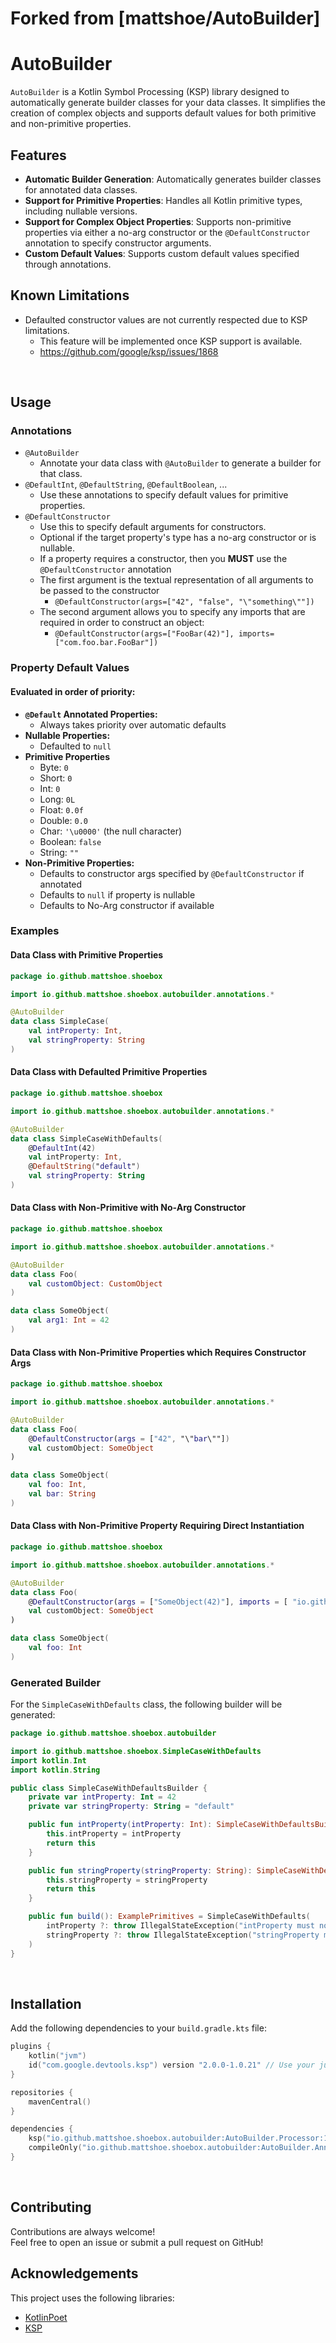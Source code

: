 # Forked from [mattshoe/AutoBuilder]
# AutoBuilder

`AutoBuilder` is a Kotlin Symbol Processing (KSP) library designed to automatically generate builder classes for your data classes. 
It simplifies the creation of complex objects and supports default values for both primitive and non-primitive properties.

## Features

- **Automatic Builder Generation**: Automatically generates builder classes for annotated data classes.
- **Support for Primitive Properties**: Handles all Kotlin primitive types, including nullable versions.
- **Support for Complex Object Properties**: Supports non-primitive properties via either a no-arg constructor or the `@DefaultConstructor` annotation to specify constructor arguments.
- **Custom Default Values**: Supports custom default values specified through annotations.

## Known Limitations

- Defaulted constructor values are not currently respected due to KSP limitations. 
  - This feature will be implemented once KSP support is available.
  - https://github.com/google/ksp/issues/1868

<br>

## Usage

### Annotations

- `@AutoBuilder`
  - Annotate your data class with `@AutoBuilder` to generate a builder for that class.
- `@DefaultInt`, `@DefaultString`, `@DefaultBoolean`, ...
  - Use these annotations to specify default values for primitive properties.
- `@DefaultConstructor`
  - Use this to specify default arguments for constructors. 
  - Optional if the target property's type has a no-arg constructor or is nullable.
  - If a property requires a constructor, then you **MUST** use the `@DefaultConstructor` annotation
  - The first argument is the textual representation of all arguments to be passed to the constructor
    - `@DefaultConstructor(args=["42", "false", "\"something\""])`
  - The second argument allows you to specify any imports that are required in order to construct an object:
    - `@DefaultConstructor(args=["FooBar(42)"], imports=["com.foo.bar.FooBar"])`

### Property Default Values
#### Evaluated in order of priority:

- **`@Default` Annotated Properties:**
  - Always takes priority over automatic defaults
- **Nullable Properties:**
  - Defaulted to `null` 
- **Primitive Properties** 
  - Byte: `0`
  - Short: `0`
  - Int: `0`
  - Long: `0L`
  - Float: `0.0f`
  - Double: `0.0`
  - Char: `'\u0000'` (the null character)
  - Boolean: `false`
  - String: `""`
- **Non-Primitive Properties:**
  - Defaults to constructor args specified by `@DefaultConstructor` if annotated
  - Defaults to `null` if property is nullable
  - Defaults to No-Arg constructor if available


### Examples

#### Data Class with Primitive Properties

```kotlin
package io.github.mattshoe.shoebox

import io.github.mattshoe.shoebox.autobuilder.annotations.*

@AutoBuilder
data class SimpleCase(
    val intProperty: Int,
    val stringProperty: String
)
```

#### Data Class with Defaulted Primitive Properties

```kotlin
package io.github.mattshoe.shoebox

import io.github.mattshoe.shoebox.autobuilder.annotations.*

@AutoBuilder
data class SimpleCaseWithDefaults(
    @DefaultInt(42)
    val intProperty: Int,
    @DefaultString("default")
    val stringProperty: String
)
```

#### Data Class with Non-Primitive with No-Arg Constructor 

```kotlin
package io.github.mattshoe.shoebox

import io.github.mattshoe.shoebox.autobuilder.annotations.*

@AutoBuilder
data class Foo(
    val customObject: CustomObject
)

data class SomeObject(
    val arg1: Int = 42
)
```

#### Data Class with Non-Primitive Properties which Requires Constructor Args

```kotlin
package io.github.mattshoe.shoebox

import io.github.mattshoe.shoebox.autobuilder.annotations.*

@AutoBuilder
data class Foo(
    @DefaultConstructor(args = ["42", "\"bar\""])
    val customObject: SomeObject
)

data class SomeObject(
    val foo: Int,
    val bar: String
)
```

#### Data Class with Non-Primitive Property Requiring Direct Instantiation

```kotlin
package io.github.mattshoe.shoebox

import io.github.mattshoe.shoebox.autobuilder.annotations.*

@AutoBuilder
data class Foo(
    @DefaultConstructor(args = ["SomeObject(42)"], imports = [ "io.github.mattshoe.shoebox.SomeObject"])
    val customObject: SomeObject
)

data class SomeObject(
    val foo: Int
)
```

### Generated Builder

For the `SimpleCaseWithDefaults` class, the following builder will be generated:

```kotlin
package io.github.mattshoe.shoebox.autobuilder

import io.github.mattshoe.shoebox.SimpleCaseWithDefaults
import kotlin.Int
import kotlin.String

public class SimpleCaseWithDefaultsBuilder {
    private var intProperty: Int = 42
    private var stringProperty: String = "default"

    public fun intProperty(intProperty: Int): SimpleCaseWithDefaultsBuilder {
        this.intProperty = intProperty
        return this
    }

    public fun stringProperty(stringProperty: String): SimpleCaseWithDefaultsBuilder {
        this.stringProperty = stringProperty
        return this
    }

    public fun build(): ExamplePrimitives = SimpleCaseWithDefaults(
        intProperty ?: throw IllegalStateException("intProperty must not be null!"),
        stringProperty ?: throw IllegalStateException("stringProperty must not be null!")
    )
}
```

<br>

## Installation

Add the following dependencies to your `build.gradle.kts` file:

```kotlin
plugins {
    kotlin("jvm")
    id("com.google.devtools.ksp") version "2.0.0-1.0.21" // Use your judgment on version here
}

repositories {
    mavenCentral()
}

dependencies {
    ksp("io.github.mattshoe.shoebox.autobuilder:AutoBuilder.Processor:1.1.1")
    compileOnly("io.github.mattshoe.shoebox.autobuilder:AutoBuilder.Annotations:1.1.1")
}
```

<br>

## Contributing

Contributions are always welcome!<br>Feel free to open an issue or submit a pull request on GitHub!


## Acknowledgements

This project uses the following libraries:
- [KotlinPoet](https://github.com/square/kotlinpoet)
- [KSP](https://github.com/google/ksp)
